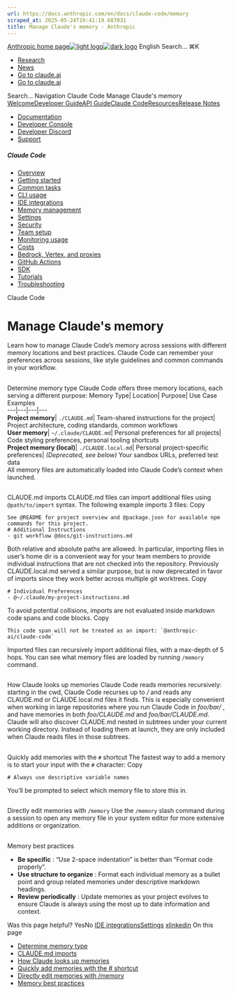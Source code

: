 ```yaml
---
url: https://docs.anthropic.com/en/docs/claude-code/memory
scraped_at: 2025-05-24T19:41:19.687031
title: Manage Claude's memory - Anthropic
---
```


[Anthropic home page![light logo](https://mintlify.s3.us-west-1.amazonaws.com/anthropic/logo/light.svg)![dark logo](https://mintlify.s3.us-west-1.amazonaws.com/anthropic/logo/dark.svg)](https://docs.anthropic.com/)
English
Search...
⌘K
  * [Research](https://www.anthropic.com/research)
  * [News](https://www.anthropic.com/news)
  * [Go to claude.ai](https://claude.ai/)
  * [Go to claude.ai](https://claude.ai/)


Search...
Navigation
Claude Code
Manage Claude's memory
[Welcome](https://docs.anthropic.com/en/home)[Developer Guide](https://docs.anthropic.com/en/docs/welcome)[API Guide](https://docs.anthropic.com/en/api/overview)[Claude Code](https://docs.anthropic.com/en/docs/claude-code/overview)[Resources](https://docs.anthropic.com/en/resources/overview)[Release Notes](https://docs.anthropic.com/en/release-notes/overview)
* [Documentation](https://docs.anthropic.com/en/home)
* [Developer Console](https://console.anthropic.com/)
* [Developer Discord](https://www.anthropic.com/discord)
* [Support](https://support.anthropic.com/)
##### Claude Code
  * [Overview](https://docs.anthropic.com/en/docs/claude-code/overview)
  * [Getting started](https://docs.anthropic.com/en/docs/claude-code/getting-started)
  * [Common tasks](https://docs.anthropic.com/en/docs/claude-code/common-tasks)
  * [CLI usage](https://docs.anthropic.com/en/docs/claude-code/cli-usage)
  * [IDE integrations](https://docs.anthropic.com/en/docs/claude-code/ide-integrations)
  * [Memory management](https://docs.anthropic.com/en/docs/claude-code/memory)
  * [Settings](https://docs.anthropic.com/en/docs/claude-code/settings)
  * [Security](https://docs.anthropic.com/en/docs/claude-code/security)
  * [Team setup](https://docs.anthropic.com/en/docs/claude-code/team)
  * [Monitoring usage](https://docs.anthropic.com/en/docs/claude-code/monitoring-usage)
  * [Costs](https://docs.anthropic.com/en/docs/claude-code/costs)
  * [Bedrock, Vertex, and proxies](https://docs.anthropic.com/en/docs/claude-code/bedrock-vertex-proxies)
  * [GitHub Actions](https://docs.anthropic.com/en/docs/claude-code/github-actions)
  * [SDK](https://docs.anthropic.com/en/docs/claude-code/sdk)
  * [Tutorials](https://docs.anthropic.com/en/docs/claude-code/tutorials)
  * [Troubleshooting](https://docs.anthropic.com/en/docs/claude-code/troubleshooting)


Claude Code
# Manage Claude's memory
Learn how to manage Claude Code’s memory across sessions with different memory locations and best practices.
Claude Code can remember your preferences across sessions, like style guidelines and common commands in your workflow.
## 
[​](https://docs.anthropic.com/en/docs/claude-code/memory#determine-memory-type)
Determine memory type
Claude Code offers three memory locations, each serving a different purpose:
Memory Type| Location| Purpose| Use Case Examples  
---|---|---|---  
**Project memory**| `./CLAUDE.md`|  Team-shared instructions for the project| Project architecture, coding standards, common workflows  
**User memory**| `~/.claude/CLAUDE.md`|  Personal preferences for all projects| Code styling preferences, personal tooling shortcuts  
**Project memory (local)**| `./CLAUDE.local.md`|  Personal project-specific preferences|  _(Deprecated, see below)_ Your sandbox URLs, preferred test data  
All memory files are automatically loaded into Claude Code’s context when launched.
## 
[​](https://docs.anthropic.com/en/docs/claude-code/memory#claude-md-imports)
CLAUDE.md imports
CLAUDE.md files can import additional files using `@path/to/import` syntax. The following example imports 3 files:
Copy
```
See @README for project overview and @package.json for available npm commands for this project.
# Additional Instructions
- git workflow @docs/git-instructions.md

```

Both relative and absolute paths are allowed. In particular, importing files in user’s home dir is a convenient way for your team members to provide individual instructions that are not checked into the repository. Previously CLAUDE.local.md served a similar purpose, but is now deprecated in favor of imports since they work better across multiple git worktrees.
Copy
```
# Individual Preferences
- @~/.claude/my-project-instructions.md

```

To avoid potential collisions, imports are not evaluated inside markdown code spans and code blocks.
Copy
```
This code span will not be treated as an import: `@anthropic-ai/claude-code`

```

Imported files can recursively import additional files, with a max-depth of 5 hops. You can see what memory files are loaded by running `/memory` command.
## 
[​](https://docs.anthropic.com/en/docs/claude-code/memory#how-claude-looks-up-memories)
How Claude looks up memories
Claude Code reads memories recursively: starting in the cwd, Claude Code recurses up to _/_ and reads any CLAUDE.md or CLAUDE.local.md files it finds. This is especially convenient when working in large repositories where you run Claude Code in _foo/bar/_ , and have memories in both _foo/CLAUDE.md_ and _foo/bar/CLAUDE.md_.
Claude will also discover CLAUDE.md nested in subtrees under your current working directory. Instead of loading them at launch, they are only included when Claude reads files in those subtrees.
## 
[​](https://docs.anthropic.com/en/docs/claude-code/memory#quickly-add-memories-with-the-%23-shortcut)
Quickly add memories with the `#` shortcut
The fastest way to add a memory is to start your input with the `#` character:
Copy
```
# Always use descriptive variable names

```

You’ll be prompted to select which memory file to store this in.
## 
[​](https://docs.anthropic.com/en/docs/claude-code/memory#directly-edit-memories-with-%2Fmemory)
Directly edit memories with `/memory`
Use the `/memory` slash command during a session to open any memory file in your system editor for more extensive additions or organization.
## 
[​](https://docs.anthropic.com/en/docs/claude-code/memory#memory-best-practices)
Memory best practices
  * **Be specific** : “Use 2-space indentation” is better than “Format code properly”.
  * **Use structure to organize** : Format each individual memory as a bullet point and group related memories under descriptive markdown headings.
  * **Review periodically** : Update memories as your project evolves to ensure Claude is always using the most up to date information and context.


Was this page helpful?
YesNo
[IDE integrations](https://docs.anthropic.com/en/docs/claude-code/ide-integrations)[Settings](https://docs.anthropic.com/en/docs/claude-code/settings)
[x](https://x.com/AnthropicAI)[linkedin](https://www.linkedin.com/company/anthropicresearch)
On this page
  * [Determine memory type](https://docs.anthropic.com/en/docs/claude-code/memory#determine-memory-type)
  * [CLAUDE.md imports](https://docs.anthropic.com/en/docs/claude-code/memory#claude-md-imports)
  * [How Claude looks up memories](https://docs.anthropic.com/en/docs/claude-code/memory#how-claude-looks-up-memories)
  * [Quickly add memories with the # shortcut](https://docs.anthropic.com/en/docs/claude-code/memory#quickly-add-memories-with-the-%23-shortcut)
  * [Directly edit memories with /memory](https://docs.anthropic.com/en/docs/claude-code/memory#directly-edit-memories-with-%2Fmemory)
  * [Memory best practices](https://docs.anthropic.com/en/docs/claude-code/memory#memory-best-practices)



